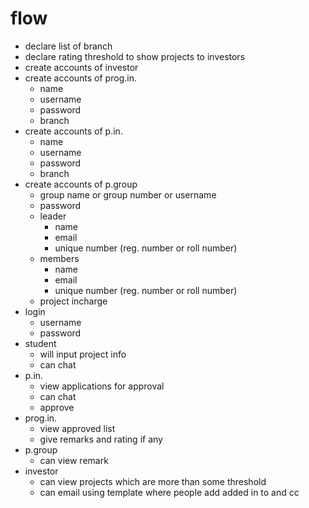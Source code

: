 # flow

- declare list of branch
- declare rating threshold to show projects to investors
- create accounts of investor
- create accounts of prog.in.
  - name
  - username
  - password
  - branch
- create accounts of p.in.
  - name
  - username
  - password
  - branch
- create accounts of p.group
  - group name or group number or username
  - password
  - leader
    - name
    - email
    - unique number (reg. number or roll number)
  - members
    - name
    - email
    - unique number (reg. number or roll number)
  - project incharge
- login
  - username
  - password
- student
  - will input project info
  - can chat
- p.in.
  - view applications for approval
  - can chat
  - approve
- prog.in.
  - view approved list
  - give remarks and rating if any
- p.group
  - can view remark
- investor
  - can view projects which are more than some threshold
  - can email using template where people add added in to and cc

